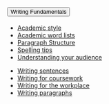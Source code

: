 <!-- START Item Two -->
<div class="accordion-item">
<h2 class="accordion-header" id="whiteHeadingTwo">
  <button class="accordion-button collapsed" type="button" data-bs-toggle="collapse" data-bs-target="#whiteCollapseTwo" aria-expanded="false" aria-controls="whiteCollapseTwo">
    Writing Fundamentals
  </button>
</h2>
<div id="whiteCollapseTwo" class="accordion-collapse collapse" aria-labelledby="whiteHeadingTwo">
  <div class="accordion-body">
    <!-- START content --> 
    <div class="container">
        <div class="row">
            <div class="col-md-4">
                <ul>
                    <li><a href="">Academic style</a></li>
                    <li><a href="">Academic word lists</a></li>
                    <li><a href="">Paragraph Structure</a></li>
                    <li><a href="">Spelling tips</a></li>
                    <li><a href="">Understanding your audience</a></li>
                </ul>
            </div>
            <div class="col-md-4">
                <ul>
                    <li><a href="">Writing sentences</a></li>
                    <li><a href="">Writing for coursework</a></li>
                    <li><a href="">Writing for the workplace</a></li>
                    <li><a href="">Writing paragraphs</a></li>
                </ul>              
            </div>  
        </div>
    </div>
    <!-- END content -->
</div>  
</div>
</div>
<!-- END Item Two -->